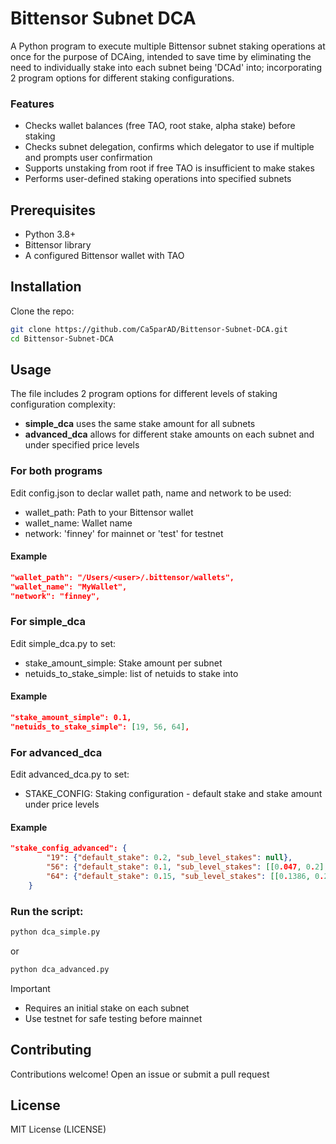 # Bittensor Subnet DCA
A Python program to execute multiple Bittensor subnet staking operations at once for the purpose of DCAing, intended to save time by eliminating the need to individually stake into each subnet being 'DCAd' into; incorporating 2 program options for different staking configurations.

### Features
- Checks wallet balances (free TAO, root stake, alpha stake) before staking
- Checks subnet delegation, confirms which delegator to use if multiple and prompts user confirmation
- Supports unstaking from root if free TAO is insufficient to make stakes
- Performs user-defined staking operations into specified subnets


## Prerequisites
- Python 3.8+
- Bittensor library
- A configured Bittensor wallet with TAO


## Installation
Clone the repo:
```bash
git clone https://github.com/Ca5parAD/Bittensor-Subnet-DCA.git
cd Bittensor-Subnet-DCA
```


## Usage
The file includes 2 program options for different levels of staking configuration complexity:

- **simple_dca** uses the same stake amount for all subnets
- **advanced_dca** allows for different stake amounts on each subnet and under specified price levels

### For both programs
Edit config.json to declar wallet path, name and network to be used:
- wallet_path: Path to your Bittensor wallet
- wallet_name: Wallet name
- network: 'finney' for mainnet or 'test' for testnet

#### Example
```json
"wallet_path": "/Users/<user>/.bittensor/wallets",
"wallet_name": "MyWallet",
"network": "finney",
```

### For simple_dca
Edit simple_dca.py to set:
- stake_amount_simple: Stake amount per subnet
- netuids_to_stake_simple: list of netuids to stake into

#### Example
```json
"stake_amount_simple": 0.1,
"netuids_to_stake_simple": [19, 56, 64],
```

### For advanced_dca
Edit advanced_dca.py to set:
- STAKE_CONFIG: Staking configuration - default stake and stake amount under price levels

#### Example
```json
"stake_config_advanced": {
        "19": {"default_stake": 0.2, "sub_level_stakes": null},
        "56": {"default_stake": 0.1, "sub_level_stakes": [[0.047, 0.2], [0.0366, 0.3]]},
        "64": {"default_stake": 0.15, "sub_level_stakes": [[0.1386, 0.2]]}
    }
```

### Run the script:
```bash
python dca_simple.py
```
or
```bash
python dca_advanced.py
```

> [!IMPORTANT]
> - Requires an initial stake on each subnet
> - Use testnet for safe testing before mainnet


## Contributing
Contributions welcome! Open an issue or submit a pull request

## License
MIT License (LICENSE)